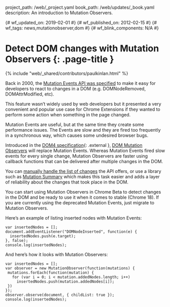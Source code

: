 project_path: /web/_project.yaml book_path: /web/updates/_book.yaml description: An introduction to Mutation Observers.

{# wf_updated_on: 2019-02-01 #} {# wf_published_on: 2012-02-15 #} {# wf_tags: news,mutationobserver,dom #} {# wf_blink_components: N/A #}

# Detect DOM changes with Mutation Observers {: .page-title }

{% include "web/_shared/contributors/paulkinlan.html" %}

Back in 2000, the [Mutation Events API was specified](https://www.w3.org/TR/DOM-Level-2-Events/events.html#Events-eventgroupings-mutationevents) to make it easy for developers to react to changes in a DOM (e.g. DOMNodeRemoved, DOMAttrModified, etc).

This feature wasn’t widely used by web developers but it presented a very convenient and popular use case for Chrome Extensions if they wanted to perform some action when something in the page changed.

Mutation Events are useful, but at the same time they create some performance issues. The Events are slow and they are fired too frequently in a synchronous way, which causes some undesired browser bugs.

Introduced in the [DOM4 specification](https://www.w3.org/TR/dom/){: .external }, [DOM Mutation Observers](https://www.w3.org/TR/dom/#mutation-observers) will replace Mutation Events. Whereas Mutation Events fired slow events for every single change, Mutation Observers are faster using callback functions that can be delivered after multiple changes in the DOM.

You can [manually handle the list of changes](https://www.w3.org/TR/dom/#mutationrecord) the API offers, or use a library such as [Mutation Summary](https://github.com/rafaelw/mutation-summary) which makes this task easier and adds a layer of reliability about the changes that took place in the DOM.

You can start using Mutation Observers in Chrome Beta to detect changes in the DOM and be ready to use it when it comes to stable (Chrome 18). If you are currently using the deprecated Mutation Events, just migrate to Mutation Observers.

Here’s an example of listing inserted nodes with Mutation Events:

    var insertedNodes = [];
    document.addEventListener("DOMNodeInserted", function(e) {
      insertedNodes.push(e.target);
    }, false);
    console.log(insertedNodes);
    

And here’s how it looks with Mutation Observers:

    var insertedNodes = [];
    var observer = new MutationObserver(function(mutations) {
     mutations.forEach(function(mutation) {
       for (var i = 0; i < mutation.addedNodes.length; i++)
         insertedNodes.push(mutation.addedNodes[i]);
     })
    });
    observer.observe(document, { childList: true });
    console.log(insertedNodes);